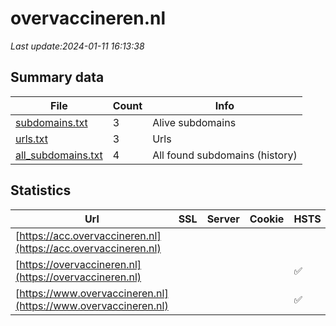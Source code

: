 # overvaccineren.nl
*Last update:2024-01-11 16:13:38*
## Summary data
| File       | Count | Info |
|------------|-------|------|
|[subdomains.txt](/data/overvaccineren/subdomains.txt)|3|Alive subdomains|
|[urls.txt](/data/overvaccineren/urls.txt)|3|Urls|
|[all_subdomains.txt](/data/overvaccineren/all_subdomains.txt)|4|All found subdomains (history)|
## Statistics
| Url | SSL | Server | Cookie | HSTS | CSP | XFO | XXP | RP | Tech |
|------------|-------|------|------|------|------|------|------|------|------|
|[https://acc.overvaccineren.nl](https://acc.overvaccineren.nl)| | | | | | | |:white_check_mark: |Basic HSTS|
|[https://overvaccineren.nl](https://overvaccineren.nl)| | | |:white_check_mark: | |:warning: |:white_check_mark: |:white_check_mark: |:white_check_mark: ||
|[https://www.overvaccineren.nl](https://www.overvaccineren.nl)| | | |:white_check_mark: | |:warning: |:white_check_mark: |:white_check_mark: |:white_check_mark: ||